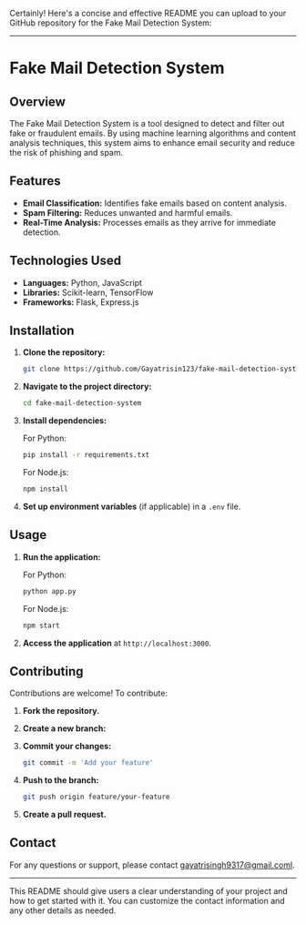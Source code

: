 Certainly! Here's a concise and effective README you can upload to your GitHub repository for the Fake Mail Detection System:

---

# Fake Mail Detection System

## Overview

The Fake Mail Detection System is a tool designed to detect and filter out fake or fraudulent emails. By using machine learning algorithms and content analysis techniques, this system aims to enhance email security and reduce the risk of phishing and spam.

## Features

- **Email Classification:** Identifies fake emails based on content analysis.
- **Spam Filtering:** Reduces unwanted and harmful emails.
- **Real-Time Analysis:** Processes emails as they arrive for immediate detection.

## Technologies Used

- **Languages:** Python, JavaScript
- **Libraries:** Scikit-learn, TensorFlow
- **Frameworks:** Flask, Express.js

## Installation

1. **Clone the repository:**

   ```bash
   git clone https://github.com/Gayatrisin123/fake-mail-detection-system.git
   ```

2. **Navigate to the project directory:**

   ```bash
   cd fake-mail-detection-system
   ```

3. **Install dependencies:**

   For Python:

   ```bash
   pip install -r requirements.txt
   ```

   For Node.js:

   ```bash
   npm install
   ```

4. **Set up environment variables** (if applicable) in a `.env` file.

## Usage

1. **Run the application:**

   For Python:

   ```bash
   python app.py
   ```

   For Node.js:

   ```bash
   npm start
   ```

2. **Access the application** at `http://localhost:3000`.

## Contributing

Contributions are welcome! To contribute:

1. **Fork the repository.**
2. **Create a new branch:**

 

3. **Commit your changes:**

   ```bash
   git commit -m 'Add your feature'
   ```

4. **Push to the branch:**

   ```bash
   git push origin feature/your-feature
   ```

5. **Create a pull request.**


## Contact

For any questions or support, please contact [gayatrisingh9317@gmail.coml](mailto:your.email@example.com).

---

This README should give users a clear understanding of your project and how to get started with it. You can customize the contact information and any other details as needed.
